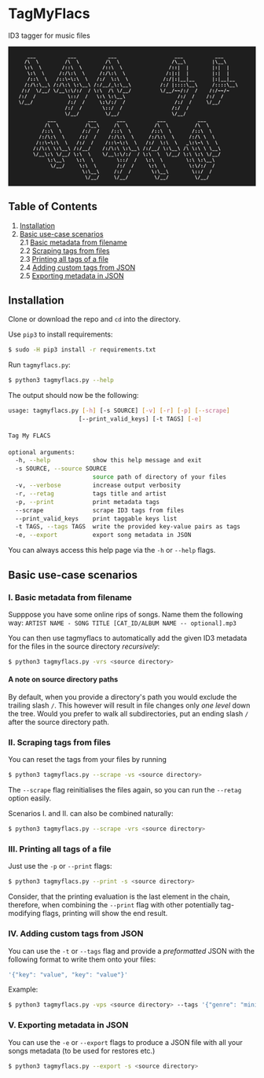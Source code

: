 # TagMyFlacs
ID3 tagger for music files

<img align="center" src="logo.png" />

## Table of Contents

1. [Installation](https://github.com/koeves/TagMyFlacs#installation)
2. [Basic use-case scenarios](https://github.com/koeves/TagMyFlacs#basic-use-case-scenarios)  
  2.1 [Basic metadata from filename](https://github.com/koeves/TagMyFlacs#i-basic-metadata-from-filename)  
  2.2 [Scraping tags from files](https://github.com/koeves/TagMyFlacs#ii-scraping-tags-from-files)  
  2.3 [Printing all tags of a file](https://github.com/koeves/TagMyFlacs#iii-printing-all-tags-of-a-file)  
  2.4 [Adding custom tags from JSON](https://github.com/koeves/TagMyFlacs#iv-adding-custom-tags-from-json)  
  2.5 [Exporting metadata in JSON](https://github.com/koeves/TagMyFlacs#v-exporting-metadata-in-json)

## Installation

Clone or download the repo and `cd` into the directory.

Use `pip3` to install requirements:

```bash
$ sudo -H pip3 install -r requirements.txt
```

Run `tagmyflacs.py`:

```bash
$ python3 tagmyflacs.py --help
```

The output should now be the following:

```bash
usage: tagmyflacs.py [-h] [-s SOURCE] [-v] [-r] [-p] [--scrape]
                    [--print_valid_keys] [-t TAGS] [-e]

Tag My FLACS

optional arguments:
  -h, --help            show this help message and exit
  -s SOURCE, --source SOURCE
                        source path of directory of your files
  -v, --verbose         increase output verbosity
  -r, --retag           tags title and artist
  -p, --print           print metadata tags
  --scrape              scrape ID3 tags from files
  --print_valid_keys    print taggable keys list
  -t TAGS, --tags TAGS  write the provided key-value pairs as tags
  -e, --export          export song metadata in JSON
```

You can always access this help page via the `-h` or `--help` flags.

## Basic use-case scenarios

### I. Basic metadata from filename
Supppose you have some online rips of songs.
Name them the following way: 
`ARTIST NAME - SONG TITLE [CAT_ID/ALBUM NAME -- optional].mp3`

You can then use tagmyflacs to automatically add the given ID3 metadata for the files in the source directory *recursively*:

```bash
$ python3 tagmyflacs.py -vrs <source directory>
```
 
#### A note on source directory paths
By default, when you provide a directory's path you would exclude the trailing slash `/`. This however will result in file changes only *one level* down the tree. Would you prefer to walk all subdirectories, put an ending slash `/` after the source directory path.

### II. Scraping tags from files

You can reset the tags from your files by running

```bash
$ python3 tagmyflacs.py --scrape -vs <source directory>
```

The `--scrape` flag reinitialises the files again, so you can run the `--retag` option easily.  
  
Scenarios I. and II. can also be combined naturally:
```bash
$ python3 tagmyflacs.py --scrape -vrs <source directory>
```

### III. Printing all tags of a file

Just use the `-p` or `--print` flags:

```bash
$ python3 tagmyflacs.py --print -s <source directory>
```

Consider, that the printing evaluation is the last element in the chain, therefore, when combining the `--print` flag with other potentially tag-modifying flags, printing will show the end result.

### IV. Adding custom tags from JSON

You can use the `-t` or `--tags` flag and provide a *preformatted* JSON with the following format to write them onto your files:
```javascript
'{"key": "value", "key": "value"}'
```

Example: 
```bash
$ python3 tagmyflacs.py -vps <source directory> --tags '{"genre": "minimal"}'
```

### V. Exporting metadata in JSON

You can use the `-e` or `--export` flags to produce a JSON file with all your songs metadata (to be used for restores etc.)

```bash
$ python3 tagmyflacs.py --export -s <source directory>
``` 
